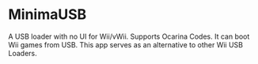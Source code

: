 # MinimaUSB
A USB loader with no UI for Wii/vWii. Supports Ocarina Codes. It can boot Wii games from USB. This app serves as an alternative to other Wii USB Loaders.
